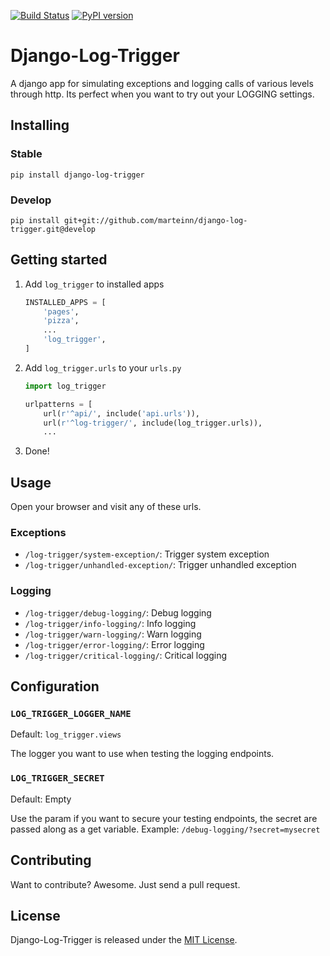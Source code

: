 [![Build Status](https://travis-ci.org/marteinn/django-log-trigger.svg?branch=master)](https://travis-ci.org/marteinn/django-log-trigger)
[![PyPI version](https://badge.fury.io/py/django-log-trigger.svg)](http://badge.fury.io/py/django-log-trigger)

# Django-Log-Trigger

A django app for simulating exceptions and logging calls of various levels through http. Its perfect when you want to try out your LOGGING settings.


## Installing

### Stable

`pip install django-log-trigger`

### Develop

`pip install git+git://github.com/marteinn/django-log-trigger.git@develop`


## Getting started

1. Add `log_trigger` to installed apps

    ```python
    INSTALLED_APPS = [
        'pages',
        'pizza',
        ...
        'log_trigger',
    ]
    ```

2. Add `log_trigger.urls` to your `urls.py`

    ```python
    import log_trigger

    urlpatterns = [
        url(r'^api/', include('api.urls')),
        url(r'^log-trigger/', include(log_trigger.urls)),
        ...
    ```
3. Done!


## Usage

Open your browser and visit any of these urls.

### Exceptions
- `/log-trigger/system-exception/`: Trigger system exception
- `/log-trigger/unhandled-exception/`: Trigger unhandled exception

### Logging
- `/log-trigger/debug-logging/`: Debug logging
- `/log-trigger/info-logging/`: Info logging
- `/log-trigger/warn-logging/`: Warn logging
- `/log-trigger/error-logging/`: Error logging
- `/log-trigger/critical-logging/`: Critical logging


## Configuration

### `LOG_TRIGGER_LOGGER_NAME`
Default: `log_trigger.views`

The logger you want to use when testing the logging endpoints.

### `LOG_TRIGGER_SECRET`
Default: Empty

Use the param if you want to secure your testing endpoints, the secret are passed along as a get variable. Example: `/debug-logging/?secret=mysecret`


## Contributing

Want to contribute? Awesome. Just send a pull request.


## License

Django-Log-Trigger is released under the [MIT License](http://www.opensource.org/licenses/MIT).
